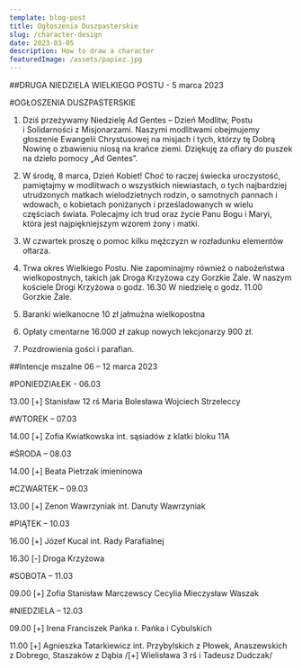 ```yaml
---
template: blog-post
title: Ogłoszenia Duszpasterskie
slug: /character-design
date: 2023-03-05
description: How to draw a character
featuredImage: /assets/papiez.jpg
---
```

##DRUGA NIEDZIELA WIELKIEGO POSTU - 5 marca 2023

#OGŁOSZENIA DUSZPASTERSKIE

1. Dziś  przeżywamy Niedzielę Ad Gentes – Dzień Modlitw, Postu i Solidarności z Misjonarzami. Naszymi modlitwami obejmujemy głoszenie Ewangelii Chrystusowej na misjach i tych, którzy tę Dobrą Nowinę o zbawieniu niosą na krańce ziemi.  Dziękuję za  ofiary do puszek na dzieło pomocy „Ad Gentes”.

2. W środę, 8 marca, Dzień Kobiet! Choć to raczej świecka uroczystość, pamiętajmy w modlitwach o wszystkich niewiastach, o tych najbardziej utrudzonych matkach wielodzietnych rodzin, o samotnych pannach i wdowach, o kobietach poniżanych i prześladowanych w wielu częściach świata. Polecajmy ich trud oraz życie Panu Bogu i Maryi, która jest najpiękniejszym wzorem żony i matki. 

3. W czwartek proszę o pomoc kilku mężczyzn w rozładunku elementów ołtarza.

4. Trwa okres Wielkiego Postu.  Nie zapominajmy również o nabożeństwa wielkopostnych, takich jak Droga Krzyżowa czy Gorzkie Żale. W naszym kościele Drogi Krzyżowa  o godz. 16.30  W niedzielę o godz. 11.00 Gorzkie Żale.

5. Baranki wielkanocne 10 zł jałmużna wielkopostna

6. Opłaty cmentarne 16.000 zł zakup nowych lekcjonarzy 900 zł.

7. Pozdrowienia gości i parafian.


##Intencje mszalne 06 – 12  marca 2023

#PONIEDZIAŁEK - 06.03

13.00 [+] Stanisław 12 rś Maria Bolesława Wojciech Strzeleccy

#WTOREK – 07.03

14.00 [+] Zofia Kwiatkowska int. sąsiadów z klatki bloku 11A

#ŚRODA – 08.03

14.00 [+] Beata Pietrzak imieninowa

#CZWARTEK – 09.03

13.00  [+] Zenon Wawrzyniak int. Danuty Wawrzyniak

#PIĄTEK – 10.03

16.00 [+] Józef Kucal int. Rady Parafialnej 

16.30 [-] Droga Krzyżowa

#SOBOTA – 11.03

09.00 [+] Zofia Stanisław Marczewscy Cecylia Mieczysław Waszak

#NIEDZIELA – 12.03

09.00 [+] Irena Franciszek Pańka r. Pańka i Cybulskich

11.00 [+] Agnieszka Tatarkiewicz int. Przybylskich z Płowek, Anaszewskich z Dobrego, Staszaków z Dąbia /[+] Wielisława 3 rś i Tadeusz Dudczak/

